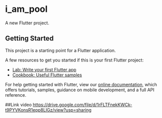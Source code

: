 # i_am_pool

A new Flutter project.

## Getting Started

This project is a starting point for a Flutter application.

A few resources to get you started if this is your first Flutter project:

- [Lab: Write your first Flutter app](https://flutter.dev/docs/get-started/codelab)
- [Cookbook: Useful Flutter samples](https://flutter.dev/docs/cookbook)

For help getting started with Flutter, view our
[online documentation](https://flutter.dev/docs), which offers tutorials,
samples, guidance on mobile development, and a full API reference.

##Link video
https://drive.google.com/file/d/1rFLTFnekKWCk-t9PYVKonsR1epp8LIGz/view?usp=sharing
